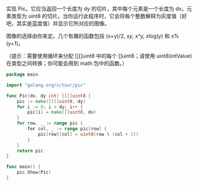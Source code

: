 实现 Pic。它应当返回一个长度为 dy 的切片，其中每个元素是一个长度为 dx，元素类型为 uint8 的切片。当你运行此程序时，它会将每个整数解释为灰度值（好吧，其实是蓝度值）并显示它所对应的图像。  

图像的选择由你来定。几个有趣的函数包括 (x+y)/2, x*y, x^y, x*log(y) 和 x%(y+1)。  

（提示：需要使用循环来分配 [][]uint8 中的每个 []uint8；请使用 uint8(intValue) 在类型之间转换；你可能会用到 math 包中的函数。）  

```go
package main

import "golang.org/x/tour/pic"

func Pic(dx, dy int) [][]uint8 {
    pic := make([][]uint8, dy)
    for i := 0; i < dy; i++ {
        pic[i] = make([]uint8, dx)
    }
    for row, _ := range pic {
        for col, _ := range pic[row] {
            pic[row][col] = uint8(row % (col + 1))
        }
    }
    return pic
}

func main() {
    pic.Show(Pic)
}
```
